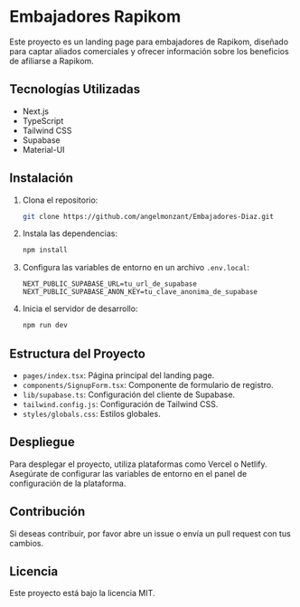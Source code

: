 # Embajadores Rapikom

Este proyecto es un landing page para embajadores de Rapikom, diseñado para captar aliados comerciales y ofrecer información sobre los beneficios de afiliarse a Rapikom.

## Tecnologías Utilizadas
- Next.js
- TypeScript
- Tailwind CSS
- Supabase
- Material-UI

## Instalación

1. Clona el repositorio:
   ```bash
   git clone https://github.com/angelmonzant/Embajadores-Diaz.git
   ```

2. Instala las dependencias:
   ```bash
   npm install
   ```

3. Configura las variables de entorno en un archivo `.env.local`:
   ```env
   NEXT_PUBLIC_SUPABASE_URL=tu_url_de_supabase
   NEXT_PUBLIC_SUPABASE_ANON_KEY=tu_clave_anonima_de_supabase
   ```

4. Inicia el servidor de desarrollo:
   ```bash
   npm run dev
   ```

## Estructura del Proyecto
- `pages/index.tsx`: Página principal del landing page.
- `components/SignupForm.tsx`: Componente de formulario de registro.
- `lib/supabase.ts`: Configuración del cliente de Supabase.
- `tailwind.config.js`: Configuración de Tailwind CSS.
- `styles/globals.css`: Estilos globales.

## Despliegue

Para desplegar el proyecto, utiliza plataformas como Vercel o Netlify. Asegúrate de configurar las variables de entorno en el panel de configuración de la plataforma.

## Contribución

Si deseas contribuir, por favor abre un issue o envía un pull request con tus cambios.

## Licencia

Este proyecto está bajo la licencia MIT.
